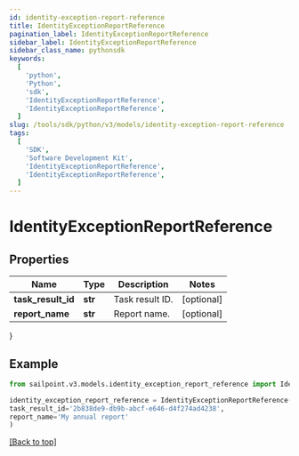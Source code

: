```yaml
---
id: identity-exception-report-reference
title: IdentityExceptionReportReference
pagination_label: IdentityExceptionReportReference
sidebar_label: IdentityExceptionReportReference
sidebar_class_name: pythonsdk
keywords:
  [
    'python',
    'Python',
    'sdk',
    'IdentityExceptionReportReference',
    'IdentityExceptionReportReference',
  ]
slug: /tools/sdk/python/v3/models/identity-exception-report-reference
tags:
  [
    'SDK',
    'Software Development Kit',
    'IdentityExceptionReportReference',
    'IdentityExceptionReportReference',
  ]
---
```


# IdentityExceptionReportReference

## Properties

| Name               | Type    | Description     | Notes      |
| ------------------ | ------- | --------------- | ---------- |
| **task_result_id** | **str** | Task result ID. | [optional] |
| **report_name**    | **str** | Report name.    | [optional] |

}

## Example

```python
from sailpoint.v3.models.identity_exception_report_reference import IdentityExceptionReportReference

identity_exception_report_reference = IdentityExceptionReportReference(
task_result_id='2b838de9-db9b-abcf-e646-d4f274ad4238',
report_name='My annual report'
)

```

[[Back to top]](#)
